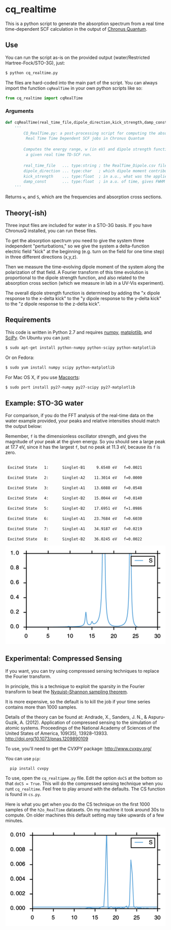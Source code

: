 # cq_realtime 

This is a python script to generate the absorption spectrum from a real time time-dependent SCF calculation in the output of [Chronus Quantum](https://github.com/liresearchgroup/chronusq_public).

## Use

You can run the script as-is on the provided output (water/Restricted Hartree-Fock/STO-3G), just:

```bash
$ python cq_realtime.py
```

The files are hard-coded into the main part of the script. You can always import the function `cqRealTime` in your own python scripts like so:
```python
from cq_realtime import cqRealTime
``` 

### Arguments
```python
def cqRealTime(real_time_file,dipole_direction,kick_strength,damp_const):
    '''
        CQ_RealTime.py: a post-processing script for computing the absorption spectrum of
         Real Time Time Dependent SCF jobs in Chronus Quantum

        Computes the energy range, w (in eV) and dipole strength function S(w) for
         a given real time TD-SCF run.

        real_time_file   ... type:string ; the RealTime_Dipole.csv file from a ChronusQ run
        dipole_direction ... type:char   ; which dipole moment contribution is computed (e.g. 'x','y', or 'z')
        kick_strength    ... type:float  ; in a.u., what was the applied field strength (e.g. 0.0001 au)
        damp_const       ... type:float  ; in a.u. of time, gives FWHM of 2/damp_const
    '''
```

Returns `w`, and `S`, which are the frequencies and absorption cross sections.

## Theory(-ish)

Three input files are included for water in a STO-3G basis. If you have ChronusQ installed, you can run these files.

To get the absorption spectrum you need to give the system three independent "perturbations," so we give the system a delta-function electric field "kick" at the beginning (e.g. turn on the field for one time step) in three different directions (x,y,z).

Then we measure the time-evolving dipole moment of the system along the polarization of that field. A Fourier transform of this time evolution is proportional to the dipole strength function, and also related to the absorption cross section (which we measure in lab in a UV-Vis experiment).

The overall dipole strength function is determined by adding the "x dipole response to the x-delta kick" to the "y dipole response to the y-delta kick" to the "z dipole response to the z-delta kick".

## Requirements

This code is written in Python 2.7 and requires [numpy](http://www.numpy.org/), [matplotlib](http://matplotlib.org/), and [SciPy](http://www.scipy.org/). On Ubuntu you can just: 

```bash
$ sudo apt-get install python-numpy python-scipy python-matplotlib 
```

Or on Fedora:
```bash
$ sudo yum install numpy scipy python-matplotlib 
```

For Mac OS X, if you use [Macports](http://www.macports.org/):
```bash
$ sudo port install py27-numpy py27-scipy py27-matplotlib 
```

## Example: STO-3G water
For comparison, if you do the FFT analysis of the real-time data on the water example provided, your peaks and relative intensities should match the output below:

Remember, `f` is the dimensionless oscillator strength, and gives the magnitude of your peak at the given energy. So you should see a large peak at 17.7 eV, since it has the largest `f`, but no peak at 11.3 eV, because its `f` is zero.

``` 

 Excited State   1:      Singlet-B1     9.6540 eV   f=0.0021 

 Excited State   2:      Singlet-A2    11.3014 eV   f=0.0000 

 Excited State   3:      Singlet-A1    13.6088 eV   f=0.0548 

 Excited State   4:      Singlet-B2    15.0044 eV   f=0.0140 

 Excited State   5:      Singlet-B2    17.6951 eV   f=1.0986 

 Excited State   6:      Singlet-A1    23.7684 eV   f=0.6030 

 Excited State   7:      Singlet-A1    34.9187 eV   f=0.0219

 Excited State   8:      Singlet-B2    36.0245 eV   f=0.0022 

```

![h2o absorption spectra](h2o_absorption.png)

## Experimental: Compressed Sensing
If you want, you can try using compressed sensing techniques to replace the Fourier transform.

In principle, this is a technique to exploit the sparsity in the Fourier transform to beat the [Nyquist–Shannon sampling theorem](https://en.wikipedia.org/wiki/Nyquist%E2%80%93Shannon_sampling_theorem).

It is more expensive, so the default is to kill the job if your time series contains more than 1000 samples.

Details of the theory can be found at: Andrade, X., Sanders, J. N., & Aspuru-Guzik, A. (2012). Application of compressed sensing to the simulation of atomic systems. Proceedings of the National Academy of Sciences of the United States of America, 109(35), 13928–13933. http://doi.org/10.1073/pnas.1209890109

To use, you'll need to get the CVXPY package: http://www.cvxpy.org/

You can use `pip`:

```
  pip install cvxpy
```

To use, open the `cq_realtipme.py` file. Edit the option `doCS` at the bottom so that `doCS = True`. This will do the compressed sensing technique when you runt `cq_realtime`. Feel free to play around with the defaults. The CS function is found in `cs.py`. 

Here is what you get when you do the CS technique on the first 1000 samples of the `h2o_RealTime` datasets. On my machine it took around 30s to compute. On older machines this default setting may take upwards of a few minutes.

![h2o CS absorption spectra](h2o_cs.png)





